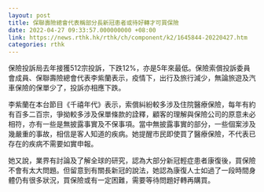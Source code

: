 ```yaml
---
layout: post
title: 保聯壽險總會代表稱部分長新冠患者或待好轉才可買保險
date: 2022-04-27 09:33:57.000000000 +08:00
link: https://news.rthk.hk/rthk/ch/component/k2/1645844-20220427.htm
categories: rthk
---
```


保險投訴局去年接獲512宗投訴，下跌12%，亦是5年來最低。保險索償投訴委員會成員、保聯壽險總會代表李紫蘭表示，疫情下，出行及旅行減少，無論旅遊及汽車保險的保單少了，投訴亦相應下跌。

李紫蘭在本台節目《千禧年代》表示，索償糾紛較多涉及住院醫療保險，每年有約有百多二百宗，爭拗較多涉及保單條款的詮釋，顧客的理解與保險公司的原意未必相符，亦有一些是無披露事實及不保事項。當中無披露事實的部分，一些個案涉及幾嚴重的事故，相信是客人知道的疾病。她提醒市民即使買了醫療保險，不代表已存在的疾病不需要如實申報。

她又說，業界有討論及了解全球的研究，認為大部分新冠輕症患者康復後，買保險不會有太大問題。但留意到有關長新冠的說法，她認為康復人士如過了一段時間身體仍有很多狀況，買保險或有一定困難，需要等待問題好轉再購買。
